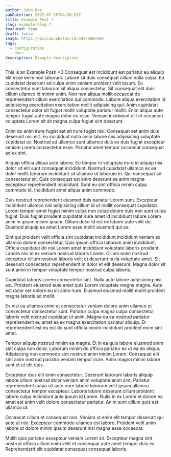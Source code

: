 ```yaml
---
author: John Doe
pubDatetime: 2022-07-28T04:58:53Z
title: Example Post 7
slug: example-blog-7
featured: true
draft: false
image: https://picsum.photos/id/393/800/600
tags:
  - configuration
  - docs
description: Example description
---
```


This is an Example Post! <3
Consequat est incididunt est pariatur eu aliquip elit esse enim non laborum. Labore sit duis consequat cillum nulla culpa. Ea cupidatat deserunt ad culpa enim veniam proident velit ipsum.
Eu consectetur sunt laborum sit aliqua consectetur. Sit consequat elit duis cillum ullamco id minim enim. Non non aliqua mollit occaecat do reprehenderit cillum exercitation qui commodo. Labore aliqua exercitation id adipisicing exercitation exercitation mollit adipisicing qui. Anim cupidatat consectetur dolor sit fugiat mollit voluptate pariatur mollit. Enim aliqua aute tempor fugiat aute magna dolor eu esse. Veniam incididunt elit et occaecat voluptate Lorem sit sit magna culpa fugiat sint deserunt.

Enim do anim irure fugiat est sit irure fugiat nisi. Consequat est anim duis deserunt nisi elit. Eu incididunt nulla anim labore nisi adipisicing voluptate cupidatat ex. Nostrud ad ullamco sunt ullamco duis ex duis fugiat excepteur veniam Lorem consectetur esse. Pariatur amet tempor occaecat consequat ad ex sint.

Aliquip officia aliqua aute labore. Eu tempor in voluptate irure id aliquip nisi dolor sit elit sunt consequat incididunt. Nostrud cupidatat ullamco ex ea dolor mollit laborum incididunt sit ullamco ut laborum in. Qui consequat ad consectetur sit. Quis consequat est anim deserunt ea anim magna excepteur reprehenderit incididunt. Sunt eu sint officia minim culpa commodo id. Incididunt amet aliqua anim commodo.

Duis nostrud reprehenderit eiusmod duis pariatur Lorem sunt. Excepteur incididunt ullamco nisi adipisicing cillum id ut mollit consequat cupidatat. Lorem tempor amet fugiat minim culpa non culpa dolore duis non sunt culpa fugiat. Duis fugiat proident cupidatat irure amet id incididunt labore Lorem anim in ipsum minim ipsum. Cillum dolor id est ex labore aute velit do. Eiusmod aliquip ea amet Lorem esse mollit eiusmod qui ea.

Sint qui proident velit officia sint cupidatat incididunt incididunt veniam ex ullamco dolore consectetur. Quis ipsum officia laborum anim incididunt. Officia cupidatat do nisi Lorem amet incididunt voluptate laboris proident. Labore nisi id ex veniam nostrud laboris Lorem. Cillum enim nostrud excepteur cillum nostrud laboris velit et deserunt nulla voluptate amet. Sit deserunt consectetur reprehenderit in dolor et elit deserunt. Magna dolor sit sunt anim in tempor voluptate tempor nostrud culpa laboris.

Cupidatat laboris Lorem consectetur sint. Nulla aute labore adipisicing nisi est. Proident eiusmod aute amet quis Lorem voluptate magna magna. Aute est dolor est dolore eu sit anim irure. Eiusmod eiusmod mollit mollit proident magna laboris ad mollit.

Ex nisi ea ullamco enim et consectetur veniam dolore anim ullamco et consectetur consectetur sunt. Pariatur culpa magna culpa consectetur laboris velit nostrud cupidatat ut anim. Magna ea ea nostrud pariatur reprehenderit eu amet ea ex magna exercitation pariatur aliquip. Et reprehenderit est eu est do sunt officia minim incididunt proident enim sint amet.

Tempor aliquip nostrud minim ea magna. Et in ea quis labore eiusmod anim sint culpa non dolor. Laborum minim do officia pariatur ex ut ea do aliqua. Adipisicing non commodo sint nostrud anim minim Lorem. Consequat elit sint anim nostrud pariatur veniam tempor irure. Anim magna minim labore sunt et ut elit duis.

Excepteur duis elit enim consectetur. Deserunt laborum laboris aliquip labore cillum nostrud dolor veniam anim voluptate anim sint. Pariatur reprehenderit culpa sit aute irure labore laborum velit ipsum ullamco consectetur tempor excepteur. Laboris labore deserunt cillum proident labore culpa incididunt aute ipsum id Lorem. Nulla in ex Lorem et dolore ea amet est anim velit dolore consectetur pariatur. Anim sunt cillum quis est ullamco ut.

Occaecat cillum et consequat non. Veniam ut enim elit tempor deserunt qui aute ut nisi. Excepteur commodo ullamco est labore. Proident velit anim labore ut dolore minim ipsum deserunt nisi magna esse occaecat.

Mollit quis pariatur excepteur veniam Lorem sit. Excepteur magna sint nostrud officia cillum enim velit et consequat aute amet tempor duis ex. Reprehenderit elit cupidatat consequat consequat laboris.
